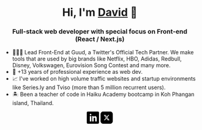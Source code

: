 <h1 align="center">Hi, I'm <a href="https://davidmaillo.com" target="_blank">David</a> 👋</h1>

<h3 align="center">Full-stack web developer with special focus on Front-end (React / Next.js)</h3>

- 👨🏻‍💻 Lead Front-End at Guud, a Twitter's Official Tech Partner. We make tools that are used by big brands like Netflix, HBO, Adidas, Redbull, Disney, Volkswagen, Eurovision Song Contest and many more.
- 🌇 +13 years of professional experience as web dev.
- 📈 I've worked on high volume traffic websites and startup environments like Series.ly and Tviso (more than 5 million recurrent users).
- 🏝 Been a teacher of code in Haiku Academy bootcamp in Koh Phangan island, Thailand.


<p align="center">
  <a href="https://www.linkedin.com/in/davidmaillo"><img alt="LinkedIn" title="LinkedIn" height="32" width="32" src="assets/linkedin-black.svg"></a>
  <a href="https://twitter.com/davidmaillo"><img alt="Twitter" title="Twitter" height="32" width="32" src="assets/x.svg"></a>
</p>
